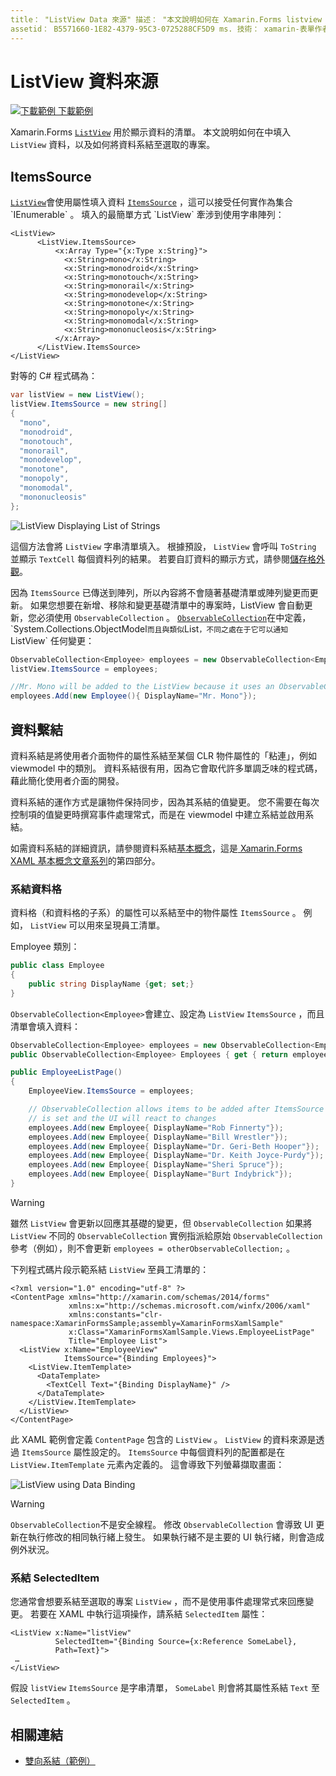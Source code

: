 ```yaml
---
title： "ListView Data 來源" 描述： "本文說明如何在 Xamarin.Forms listview 中填入資料，以及如何搭配 listview 使用資料系結。
assetid： B5571660-1E82-4379-95C3-0725288CF5D9 ms. 技術： xamarin-表單作者： davidbritch ms. author： dabritch ms. 日期：03/23/2020 否-loc： [ Xamarin.Forms ， Xamarin.Essentials ]
---
```


# <a name="listview-data-sources"></a>ListView 資料來源

[![下載範例 ](~/media/shared/download.png) 下載範例](https://docs.microsoft.com/samples/xamarin/xamarin-forms-samples/userinterface-listview-switchentrytwobinding)

Xamarin.Forms [`ListView`](xref:Xamarin.Forms.ListView) 用於顯示資料的清單。 本文說明如何在中填入 `ListView` 資料，以及如何將資料系結至選取的專案。

## <a name="itemssource"></a>ItemsSource

[`ListView`](xref:Xamarin.Forms.ListView)會使用屬性填入資料 [`ItemsSource`](xref:Xamarin.Forms.ItemsView`1.ItemsSource) ，這可以接受任何實作為集合 `IEnumerable` 。 填入的最簡單方式 `ListView` 牽涉到使用字串陣列：

```xaml
<ListView>
      <ListView.ItemsSource>
          <x:Array Type="{x:Type x:String}">
            <x:String>mono</x:String>
            <x:String>monodroid</x:String>
            <x:String>monotouch</x:String>
            <x:String>monorail</x:String>
            <x:String>monodevelop</x:String>
            <x:String>monotone</x:String>
            <x:String>monopoly</x:String>
            <x:String>monomodal</x:String>
            <x:String>mononucleosis</x:String>
          </x:Array>
      </ListView.ItemsSource>
</ListView>
```

對等的 C# 程式碼為：

```csharp
var listView = new ListView();
listView.ItemsSource = new string[]
{
  "mono",
  "monodroid",
  "monotouch",
  "monorail",
  "monodevelop",
  "monotone",
  "monopoly",
  "monomodal",
  "mononucleosis"
};
```

![](data-and-databinding-images/itemssource-simple.png "ListView Displaying List of Strings")

這個方法會將 `ListView` 字串清單填入。 根據預設， `ListView` 會呼叫 `ToString` 並顯示 `TextCell` 每個資料列的結果。 若要自訂資料的顯示方式，請參閱[儲存格外觀](~/xamarin-forms/user-interface/listview/customizing-cell-appearance.md)。

因為 `ItemsSource` 已傳送到陣列，所以內容將不會隨著基礎清單或陣列變更而更新。 如果您想要在新增、移除和變更基礎清單中的專案時，ListView 會自動更新，您必須使用 `ObservableCollection` 。 [`ObservableCollection`](xref:System.Collections.ObjectModel.ObservableCollection`1)在中定義， `System.Collections.ObjectModel` 而且與類似 `List` ，不同之處在于它可以通知 `ListView` 任何變更：

```csharp
ObservableCollection<Employee> employees = new ObservableCollection<Employee>();
listView.ItemsSource = employees;

//Mr. Mono will be added to the ListView because it uses an ObservableCollection
employees.Add(new Employee(){ DisplayName="Mr. Mono"});
```

## <a name="data-binding"></a>資料繫結

資料系結是將使用者介面物件的屬性系結至某個 CLR 物件屬性的「粘連」，例如 viewmodel 中的類別。 資料系結很有用，因為它會取代許多單調乏味的程式碼，藉此簡化使用者介面的開發。

資料系結的運作方式是讓物件保持同步，因為其系結的值變更。 您不需要在每次控制項的值變更時撰寫事件處理常式，而是在 viewmodel 中建立系結並啟用系結。

如需資料系結的詳細資訊，請參閱資料系結[基本概念](~/xamarin-forms/xaml/xaml-basics/data-binding-basics.md)，這是[ Xamarin.Forms XAML 基本概念文章系列](~/xamarin-forms/xaml/xaml-basics/index.md)的第四部分。

### <a name="binding-cells"></a>系結資料格

資料格（和資料格的子系）的屬性可以系結至中的物件屬性 `ItemsSource` 。 例如， `ListView` 可以用來呈現員工清單。

Employee 類別：

```csharp
public class Employee
{
    public string DisplayName {get; set;}
}
```

`ObservableCollection<Employee>`會建立、設定為 `ListView` `ItemsSource` ，而且清單會填入資料：

```csharp
ObservableCollection<Employee> employees = new ObservableCollection<Employee>();
public ObservableCollection<Employee> Employees { get { return employees; }}

public EmployeeListPage()
{
    EmployeeView.ItemsSource = employees;

    // ObservableCollection allows items to be added after ItemsSource
    // is set and the UI will react to changes
    employees.Add(new Employee{ DisplayName="Rob Finnerty"});
    employees.Add(new Employee{ DisplayName="Bill Wrestler"});
    employees.Add(new Employee{ DisplayName="Dr. Geri-Beth Hooper"});
    employees.Add(new Employee{ DisplayName="Dr. Keith Joyce-Purdy"});
    employees.Add(new Employee{ DisplayName="Sheri Spruce"});
    employees.Add(new Employee{ DisplayName="Burt Indybrick"});
}
```

> [!WARNING]
> 雖然 `ListView` 會更新以回應其基礎的變更，但 `ObservableCollection` 如果將 `ListView` 不同的 `ObservableCollection` 實例指派給原始 `ObservableCollection` 參考（例如），則不會更新 `employees = otherObservableCollection;` 。

下列程式碼片段示範系結 `ListView` 至員工清單的：

```xaml
<?xml version="1.0" encoding="utf-8" ?>
<ContentPage xmlns="http://xamarin.com/schemas/2014/forms"
             xmlns:x="http://schemas.microsoft.com/winfx/2006/xaml"
             xmlns:constants="clr-namespace:XamarinFormsSample;assembly=XamarinFormsXamlSample"
             x:Class="XamarinFormsXamlSample.Views.EmployeeListPage"
             Title="Employee List">
  <ListView x:Name="EmployeeView"
            ItemsSource="{Binding Employees}">
    <ListView.ItemTemplate>
      <DataTemplate>
        <TextCell Text="{Binding DisplayName}" />
      </DataTemplate>
    </ListView.ItemTemplate>
  </ListView>
</ContentPage>
```

此 XAML 範例會定義 `ContentPage` 包含的 `ListView` 。 `ListView` 的資料來源是透過 `ItemsSource` 屬性設定的。 `ItemsSource` 中每個資料列的配置都是在 `ListView.ItemTemplate` 元素內定義的。 這會導致下列螢幕擷取畫面：

![](data-and-databinding-images/bound-data.png "ListView using Data Binding")

> [!WARNING]
> `ObservableCollection`不是安全線程。 修改 `ObservableCollection` 會導致 UI 更新在執行修改的相同執行緒上發生。 如果執行緒不是主要的 UI 執行緒，則會造成例外狀況。

### <a name="binding-selecteditem"></a>系結 SelectedItem

您通常會想要系結至選取的專案 `ListView` ，而不是使用事件處理常式來回應變更。 若要在 XAML 中執行這項操作，請系結 `SelectedItem` 屬性：

```xaml
<ListView x:Name="listView"
          SelectedItem="{Binding Source={x:Reference SomeLabel},
          Path=Text}">
 …
</ListView>
```

假設 `listView` `ItemsSource` 是字串清單， `SomeLabel` 則會將其屬性系結 `Text` 至 `SelectedItem` 。

## <a name="related-links"></a>相關連結

- [雙向系結（範例）](https://docs.microsoft.com/samples/xamarin/xamarin-forms-samples/userinterface-listview-switchentrytwobinding)

